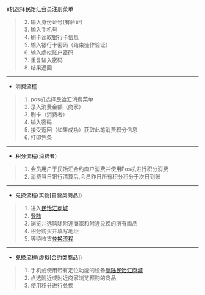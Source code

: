 

s机选择民饴汇会员注册菜单
> 2. 输入身份证号(有验证)
> 3. 输入手机号
> 4. 刷卡读取银行卡信息
> 5. 输入银行卡密码（结束操作验证）
> 6. 输入虚拟账户密码
> 7. 重复输入密码
> 8. 结果返回

---
* 消费流程
> 1. pos机选择民饴汇消费菜单
> 2. 录入消费金额（商家）
> 3. 刷卡（消费者）
> 4. 输入密码
> 5. 接受返回（如果成功）获取此笔消费积分信息
> 6. 打印凭条

---
* 积分流程(消费者)
> 1. 会员用户于民饴汇合约商户消费并使用Pos机进行积分消费
> 2. 消费当日银行清算后,会员昨日所有积分积分于次日到账

---
* 兑换流程(实物[自营类商品])
> 1. 进入[民饴汇商城][1]
> 2. [登陆][2]
> 3. 浏览并选购除附近商家和附近兑换的所有商品
> 4. 积分购买并填写地址
> 5. 等待收货[兑换流程][3]

---
* 兑换流程(虚拟[合约类商品])
> 1. 手机或使用带有定位功能的设备[登陆][2][民饴汇商城][1]
> 2. 点选附近或附近商家浏览预购的商品
> 3. 使用积分进行兑换


[1]: http://minyihui.com "民饴汇商城"
[2]: http://minyihui.com/user.php "登陆页面"
[3]: http://minyihui.com/article.php?id=23 "兑换流程"
